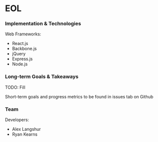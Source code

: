# EOL

### Implementation & Technologies

Web Frameworks:
- React.js
- Backbone.js
- jQuery
- Express.js
- Node.js

### Long-term Goals & Takeaways

TODO: Fill

Short-term goals and progress metrics to be found in issues tab on Github

### Team

Developers:
- Alex Langshur
- Ryan Kearns

